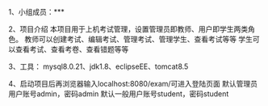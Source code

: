 ﻿﻿1、小组成员：***

2、项目介绍
	本项目用于上机考试管理，设置管理员即教师、用户即学生两类角色。
	教师可以创建考试、编辑考试、管理考试、管理学生、查看考试等等
	学生可以查看考试、查看考卷、查看错题等等
	
3、工具：
	mysql8.0.21、jdk1.8、eclipseEE、tomcat8.5
	
4、启动项目后再浏览器输入localhost:8080/exam/可进入登陆页面
默认管理员用户账号admin，密码admin
默认一般用户账号student，密码student
